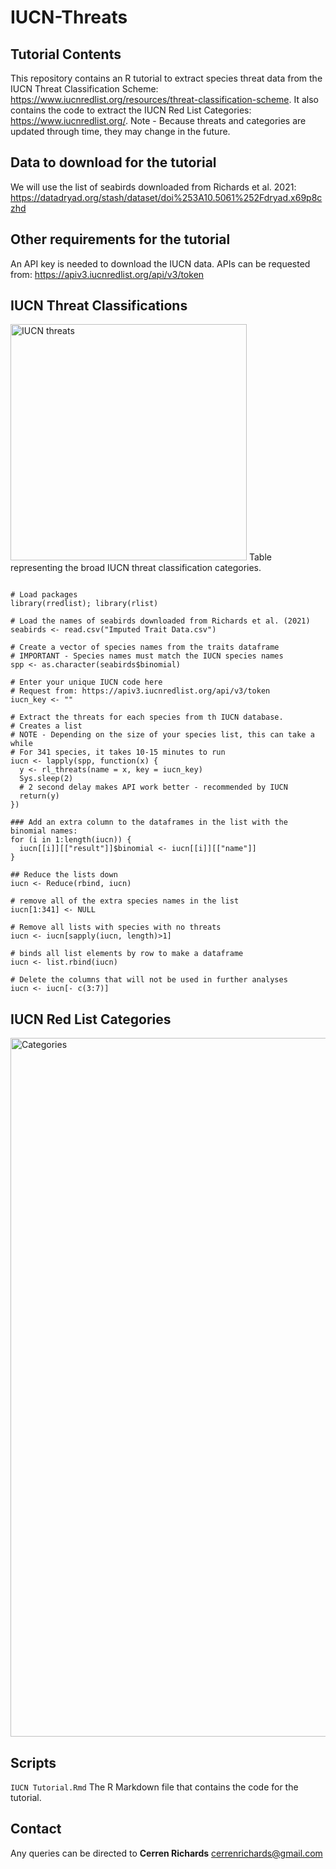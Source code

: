 # IUCN-Threats
## Tutorial Contents
This repository contains an R tutorial to extract species threat data from the IUCN Threat Classification Scheme: https://www.iucnredlist.org/resources/threat-classification-scheme. It also contains the code to extract the IUCN Red List Categories: https://www.iucnredlist.org/. 
Note - Because threats and categories are updated through time, they may change in the future.


## Data to download for the tutorial
We will use the list of seabirds downloaded from Richards et al. 2021: https://datadryad.org/stash/dataset/doi%253A10.5061%252Fdryad.x69p8czhd 

## Other requirements for the tutorial
An API key is needed to download the IUCN data. APIs can be requested from: https://apiv3.iucnredlist.org/api/v3/token



## IUCN Threat Classifications

<img width="378" alt="IUCN threats" src="https://user-images.githubusercontent.com/39834789/191875364-fd627238-9f73-4dcf-8d1d-2578c0fb52b9.png">
Table representing the broad IUCN threat classification categories.


```{r message=FALSE, error=FALSE, warning=FALSE, eval = FALSE}

# Load packages
library(rredlist); library(rlist) 

# Load the names of seabirds downloaded from Richards et al. (2021)
seabirds <- read.csv("Imputed Trait Data.csv")

# Create a vector of species names from the traits dataframe
# IMPORTANT - Species names must match the IUCN species names
spp <- as.character(seabirds$binomial) 

# Enter your unique IUCN code here
# Request from: https://apiv3.iucnredlist.org/api/v3/token 
iucn_key <- "" 

# Extract the threats for each species from th IUCN database.
# Creates a list
# NOTE - Depending on the size of your species list, this can take a while
# For 341 species, it takes 10-15 minutes to run
iucn <- lapply(spp, function(x) {
  y <- rl_threats(name = x, key = iucn_key)
  Sys.sleep(2)
  # 2 second delay makes API work better - recommended by IUCN
  return(y)
})

### Add an extra column to the dataframes in the list with the binomial names:
for (i in 1:length(iucn)) { 
  iucn[[i]][["result"]]$binomial <- iucn[[i]][["name"]] 
}

## Reduce the lists down
iucn <- Reduce(rbind, iucn) 

# remove all of the extra species names in the list
iucn[1:341] <- NULL 

# Remove all lists with species with no threats
iucn <- iucn[sapply(iucn, length)>1] 

# binds all list elements by row to make a dataframe
iucn <- list.rbind(iucn)

# Delete the columns that will not be used in further analyses
iucn <- iucn[- c(3:7)] 

```




## IUCN Red List Categories

 
 
<img width="1118" alt="Categories" src="https://user-images.githubusercontent.com/39834789/191875626-f479e8a9-d6f3-4505-bcb5-812e6fa5512f.png">

## Scripts
`IUCN Tutorial.Rmd` The R Markdown file that contains the code for the tutorial.

## Contact
Any queries can be directed to **Cerren Richards** cerrenrichards@gmail.com
